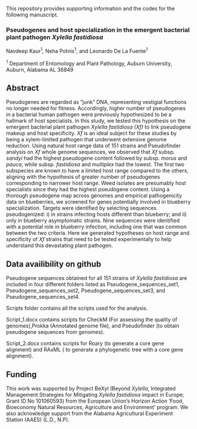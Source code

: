 This repository provides supporting information and the codes for the following manuscript.

### Pseudogenes and host specialization in the emergent bacterial plant pathogen *Xylella fastidiosa*

Navdeep Kaur<sup>1</sup>, Neha Potnis<sup>1</sup>, and Leonardo De La Fuente<sup>1</sup>

<sup>1</sup> Department of Entomology and Plant Pathology, Auburn University, Auburn, Alabama AL 36849

## Abstract

Pseudogenes are regarded as “junk” DNA, representing vestigial functions no longer needed for fitness. Accordingly, higher number of pseudogenes in a bacterial human pathogen were previously hypothesized to be a hallmark of host specialists. In this study, we tested this hypothesis on the emergent bacterial plant pathogen *Xylella fastidiosa (Xf)* to link pseudogene makeup and host specificity. *Xf* is an ideal subject for these studies by being a xylem-limited pathogen that underwent extensive genome reduction. Using natural host range data of 151 strains and Pseudofinder analysis on *Xf* whole genome sequences, we observed that *Xf* subsp. *sandyi* had the highest pseudogene content followed by subsp. *morus* and *pauca*, while subsp. *fastidiosa* and *multiplex* had the lowest. The first two subspecies are known to have a limited host range compared to the others, aligning with the hypothesis of greater number of pseudogenes corresponding to narrower host range. Weed isolates are presumably host specialists since they had the highest pseudogene content. Using a thorough pseudogene map across genomes and empirical pathogenicity data on blueberries, we screened for genes potentially involved in blueberry specialization. Targets were identified by selecting sequences pseudogenized: i) in strains infecting hosts different than blueberry; and ii) only in blueberry asymptomatic strains. Nine sequences were identified with a potential role in blueberry infection, including one that was common between the two criteria. Here we generated hypotheses on host range and specificity of *Xf* strains that need to be tested experimentally to help understand this devastating plant pathogen.

## Data availibility on github

Pseudogene sequences obtained for all 151 strains of *Xylella fastidiosa* are included in four different folders listed as Pseudogene_sequences_set1, Pseudogene_sequences_set2, Pseudogene_sequences_set3, and Pseudogene_sequences_set4.

Scripts folder contains all the scripts used for the analysis.

Script_1.docx contains scripts for CheckM (For assessing the quality of genomes),Prokka (Annotated genome file), and Pseudofinder (to obtain pseudogene sequences from genomes).

Script_2.docx contains scripts for Roary (to generate a core gene alignment) and RAxML ( to generate a phylogenetic tree with a core gene alignment).




## Funding

This work was supported by Project BeXyl (Beyond *Xylella*, Integrated Management Strategies for Mitigating *Xylella fastidiosa* impact in Europe; Grant ID No 101060593) from the European Union’s Horizon Action ‘Food, Bioeconomy Natural Resources, Agriculture and Environment’ program. We also acknowledge support from the Alabama Agricultural Experiment Station (AAES) (L.D., N.P).

